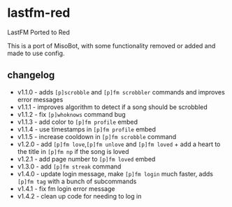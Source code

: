 # lastfm-red
LastFM Ported to Red

This is a port of MisoBot, with some functionality removed or added and made to use config. 

## changelog

- v1.1.0 - adds `[p]scrobble` and `[p]fm scrobbler` commands and improves error messages
- v1.1.1 - improves algorithm to detect if a song should be scrobbled
- v1.1.2 - fix `[p]whoknows` command bug
- v1.1.3 - add color to `[p]fm profile` embed
- v1.1.4 - use timestamps in `[p]fm profile` embed
- v1.1.5 - increase cooldown in `[p]fm scrobble` command
- v1.2.0 - add `[p]fm love`,`[p]fm unlove` and `[p]fm loved` + add a heart to the title in `[p]fm np` if the song is loved
- v1.2.1 - add page number to `[p]fm loved` embed
- v1.3.0 - add `[p]fm streak` command
- v1.4.0 - update login message, make `[p]fm login` much faster, adds `[p]fm tag` with a bunch of subcommands
- v1.4.1 - fix fm login error message
- v1.4.2 - clean up code for needing to log in